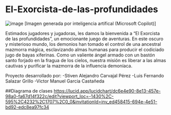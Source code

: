# El-Exorcista-de-las-profundidades

![image](https://github.com/CokeinsZ/El-Exorcista-de-las-profundidades/assets/74385918/730312cd-a6af-4ace-81db-6dd5ee12b29b)
[Imagen generada por inteligencia artifical (Microsoft Copilot)]

 Estimados jugadores y jugadoras, les damos la bienvenida a “El Exorcista de las
 profundidades”, un emocionante juego de aventuras. En este oscuro y misterioso
 mundo, los demonios han tomado el control de una ancestral mazmorra mágica,
 esclavizando almas humanas para producir el codiciado jugo de bayas xiferinas.
 Como un valiente ángel armado con un bastón santo forjado en la fragua de los
 cielos, nuestra misión es liberar a las almas cautivas y purificar la mazmorra de la
 influencia demoníaca.

Proyecto desarrollado por:
-Stiven Alejandro Carvajal Pérez
-Luis Fernando Salazar Grillo
-Victor Manuel Garcia Castañeda

##Diagrama de clases
https://lucid.app/lucidchart/dc6e4e90-8e13-457e-98a0-fa67d14f322c/edit?viewport_loc=-1430%2C-595%2C4232%2C1707%2C0_0&invitationId=inv_ed458415-694e-4e51-bd92-edc8ea97fc34
